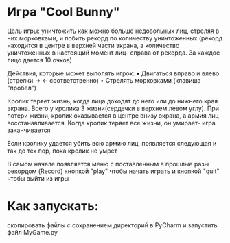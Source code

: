 # Игра "Cool Bunny"

Цель игры: уничтожить как можно больше недовольных лиц, стреляя в них морковками, и побить рекорд по количеству уничтоженных (рекорд находится в центре в верхней части экрана, а количество уничтоженных в настоящий момент лиц- справа от рекорда. За каждое лицо дается 10 очков)

Действия, которые может выполять игрок:
• Двигаться вправо и влево (стрелки -> <- соответственно)
• Стрелять морковками (клавиша "пробел")

Кролик теряет жизнь, когда лица доходят до него или до нижнего края экрана. Всего у кролика 3 жизни(сердечки в верхнем левом углу). При потери жизни, кролик оказывается в центре внизу экрана, а армия лиц восстанавливается. Когда кролик теряет все жизни, он умирает- игра заканчивается

Если кролику удается убить всю армию лиц, появляется следующая и так до тех пор, пока кролик не умрет

В самом начале появляется меню с поставленным в прошлые разы рекордом (Record) кнопкой "play" чтобы начать играть и кнопкой "quit" чтобы выйти из игры


# Как запускать:
скопировать файлы с сохранением директорий в PyCharm и запустить файл MyGame.py
